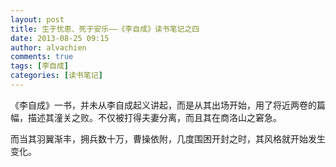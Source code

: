 ```yaml
---
layout: post
title: 生于忧患、死于安乐——《李自成》读书笔记之四
date: 2013-08-25 09:15
author: alvachien
comments: true
tags: [李自成]
categories: [读书笔记]
---
```

《李自成》一书，并未从李自成起义讲起，而是从其出场开始，用了将近两卷的篇幅，描述其潼关之败。不仅被打得夫妻分离，而且其在商洛山之窘急。

而当其羽翼渐丰，拥兵数十万，曹操依附，几度围困开封之时，其风格就开始发生变化。
